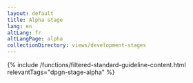 ```yaml
---
layout: default
title: Alpha stage
lang: en
altLang: fr
altLangPage: alpha
collectionDirectory: views/development-stages
---
```


{% include /functions/filtered-standard-guideline-content.html relevantTags="dpgn-stage-alpha" %}
